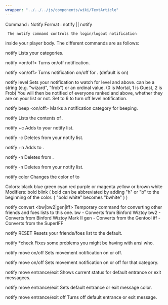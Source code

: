 ```yaml
---
wrapper: "../../../js/components/wiki/TextArticle"
---
```

Command : Notify
Format  : notify || notify <command>

     The notify command controls the login/logout notification 
inside your player body.  The different commands are as follows:

notify
  Lists your categories.

notify <on/off>
  Turns on/off notification.

notify <on/off> <category>
  Turns notification on/off for <category>. (default is on)
  
notify level <level>
  Sets your notification to watch for level <level> and above.
  <level> can be a string (e.g. "wizard", "frob") or an ordinal
  value.  (0 is Mortal, 1 is Guest, 2 is Frob)  You will then be
  notified of everyone ranked <level> and above, whether they are
  on your list or not.  Set <level> to 6 to turn off level notification.
  
notify beep <category> <on/off>
  Marks a notification category for beeping.

notify  <category>
  Lists the contents of <category>.

notify +c <category>
  Adds <category> to your notify list.

notify -c <category>
  Deletes <category> from your notify list.

notify +n <category> <name>
  Adds <name> to <category>.

notify -n <category> <name>
  Deletes <name> from <category>.

notify -n <name>
  Deletes <name> from your notify list.

notify color <category> <color>
  Changes the color of <category> to <color>

  Colors:
    black
    blue
    green
    cyan
    red
    purple or magenta
    yellow or brown
    white
  Modifiers:
    bold
    blink
  ( bold <color> can be abbreviated by adding "h" or "b" to the
    beginning of the color.  ( "bold white" becomes "bwhite" ) )

notify convert <bw|bw2|gen|iff>
  Temporary command for converting other friends and foes lists to
  this one.
       bw  - Converts from Binford Wiztoy
       bw2 - Converts from Binford Wiztoy Mark II
       gen - Converts from the Gentool
       iff - Converts from the SuperIFF

notify RESET
  Resets your friends/foes list to the default.

notify *check
  Fixes some problems you might be having with ansi who.
 
notify move on/off
  Sets movement notification on or off.
 
notify move on/off <category>
  Sets movement notification on or off for that category.
 
notify move entrance/exit
  Shows current status for default entrance or exit messagees.
 
notify move entrance/exit <color>
  Sets default entrance or exit message color.
 
notify move entrance/exit off
  Turns off default entrance or exit message.

